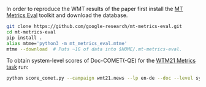 In order to reproduce the WMT results of the paper first install the [MT Metrics Eval](https://github.com/google-research/mt-metrics-eval) toolkit
and download the database.
```bash
git clone https://github.com/google-research/mt-metrics-eval.git
cd mt-metrics-eval
pip install .
alias mtme='python3 -m mt_metrics_eval.mtme'
mtme --download  # Puts ~1G of data into $HOME/.mt-metrics-eval.
```
To obtain system-level scores of Doc-COMET(-QE) for the [WTM21 Metrics task](https://www.statmt.org/wmt21/metrics-task.html) run:
```bash
python score_comet.py --campaign wmt21.news --lp en-de --doc --level sys
````
